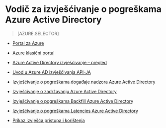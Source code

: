 <properties
   pageTitle="Vodič za izvješćivanje o pogreškama Azure Active Directory | Microsoft Azure"
   description="Vodič kroz koje sadrže svih članaka Azure Active Directory izvješćivanje o pogreškama"
   services="active-directory"
   documentationCenter=""
   authors="dhanyahk"
   manager="femila"
   editor=""/>

<tags
   ms.service="active-directory"
   ms.devlang="na"
   ms.topic="article"
   ms.tgt_pltfrm="na"
   ms.workload="identity"
   ms.date="10/24/2016"
   ms.author="femila"/>


# <a name="azure-active-directory-reporting-guide"></a>Vodič za izvješćivanje o pogreškama Azure Active Directory

> [AZURE.SELECTOR]
- [Portal za Azure](active-directory-reporting-azure-portal.md)
- [Azure klasični portal](active-directory-reporting-guide.md)

 - [Azure Active Directory izvješćivanje – pregled](active-directory-reporting-azure-portal.md)
 - [Uvod u Azure AD izvješćivanja API-JA](active-directory-reporting-api-getting-started.md)
 - [Izvješćivanje o pogreškama događaje nadzora Azure Active Directory](active-directory-reporting-audit-events.md)
 - [Izvješćivanje o zadržavanju Azure Active Directory](active-directory-reporting-retention.md)
 - [Izvješćivanje o pogreškama Backfill Azure Active Directory](active-directory-reporting-backfill.md)
 - [Izvješćivanje o pogreškama Latencies Azure Active Directory](active-directory-reporting-latencies.md)
 - [Prikaz izvješća pristupa i korištenja](active-directory-view-access-usage-reports.md)
